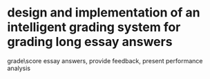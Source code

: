 # design and implementation of an intelligent grading system for grading long essay answers
 grade\score essay answers, provide feedback, present performance analysis
